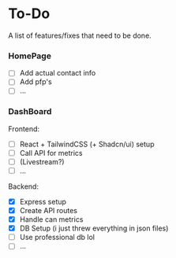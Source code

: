 # To-Do
A list of features/fixes that need to be done.

### HomePage
- [ ] Add actual contact info
- [ ] Add pfp's
- [ ] ...

### DashBoard
Frontend:
- [ ] React + TailwindCSS (+ Shadcn/ui) setup
- [ ] Call API for metrics
- [ ] (Livestream?)
- [ ] ...

Backend:
- [x] Express setup
- [x] Create API routes
- [x] Handle can metrics
- [x] DB Setup (i just threw everything in json files)
- [ ] Use professional db lol
- [ ] ...
